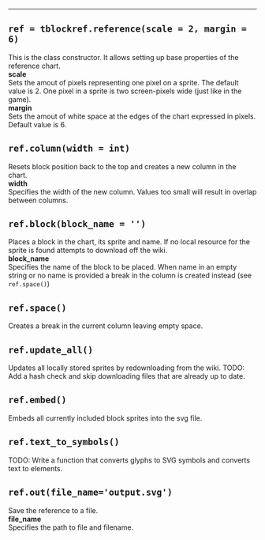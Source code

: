 ***

`ref = tblockref.reference(scale = 2, margin = 6)`
-----
This is the class constructor. It allows setting up base properties of the reference chart.      
**scale**     
Sets the amout of pixels representing one pixel on a sprite.
The default value is 2. One pixel in a sprite is two screen-pixels wide (just like in the game).     
**margin**     
Sets the amout of white space at the edges of the chart expressed in pixels.
Default value is 6.

`ref.column(width = int)`     
-----
Resets block position back to the top and creates a new column in the chart.     
**width**     
Specifies the width of the new column. Values too small will result in overlap between columns.

`ref.block(block_name = '')`     
-----
Places a block in the chart, its sprite and name. If no local resource for the sprite is found attempts to download off the wiki.     
**block_name**     
Specifies the name of the block to be placed. When name in an empty string or no name is provided a break in the column is created instead (see `ref.space()`)

`ref.space()`     
-----
Creates a break in the current column leaving empty space.

`ref.update_all()`     
-----
Updates all locally stored sprites by redownloading from the wiki.
TODO: Add a hash check and skip downloading files that are already up to date.

`ref.embed()`     
-----
Embeds all currently included block sprites into the svg file.

`ref.text_to_symbols()`     
-----
TODO: Write a function that converts glyphs to SVG symbols and converts text to <use> elements.

`ref.out(file_name='output.svg')`     
-----
Save the reference to a file.     
**file_name**     
Specifies the path to file and filename.

